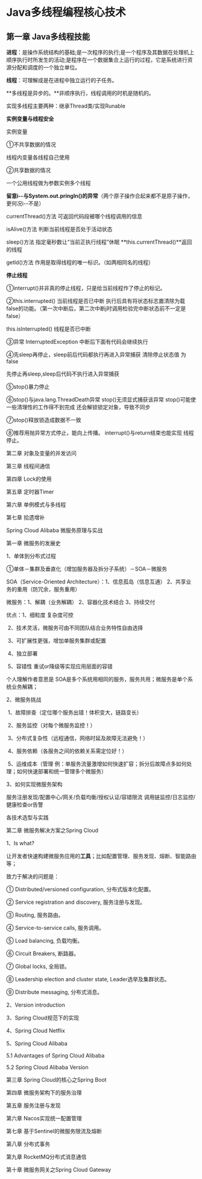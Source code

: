 # Java多线程编程核心技术

## 第一章  Java多线程技能

**进程**：是操作系统结构的基础;是一次程序的执行;是一个程序及其数据在处理机上顺序执行时所发生的活动;是程序在一个数据集合上运行的过程，它是系统进行资源分配和调度的一个独立单位。

**线程**：可理解成是在进程中独立运行的子任务。

**多线程是异步的。**非顺序执行，线程调用的时机是随机的。

实现多线程主要两种：继承Thread类/实现Runable

**实例变量与线程安全**

实例变量 

①不共享数据的情况

线程内变量各线程自己使用

②共享数据的情况

一个公用线程做为参数实例多个线程

**留意i--与System.out.pringln()的异常**（两个原子操作合起来都不是原子操作，更何况i--不是）

currentThread()方法 可返回代码段被哪个线程调用的信息

isAlive()方法  判断当前线程是否处于活动状态

sleep()方法  指定毫秒数让“当前正执行线程”休眠 **this.currentThread()**返回的线程

getId()方法  作用是取得线程的唯一标识。（如两相同名的线程）

**停止线程**

①interrupt()并非真的停止线程，只是给当前线程作了停止的标记。

②this.interrupted() 当前线程是否已中断 执行后具有将状态标志置清除为载false的功能。（第一次中断后，第二次中断j时调用检验完中断状态前不一定是false）

this.isInterrupted() 线程是否已中断

③异常  InterruptedException  中断后下面有代码会继续执行

④先sleep再停止，sleep前后代码都执行再进入异常捕获 清除停止状态值 为false

先停止再sleep,sleep后代码不执行进入异常捕获

⑤stop()暴力停止

⑥stop()与java.lang.ThreadDeath异常  stop()无须显式捕获该异常   stop()可能使一些清理性的工作得不到完成  还会解锁锁定对象，导致不同步

⑦stop()释放锁造成数据不一致

⑧推荐用抛异常方式停止，能向上传播。 interrupt()与return结束也能实现 线程停止。



第二章  对象及变量的并发访问

第三章  线程间通信

第四章  Lock的使用

第五章  定时器Timer

第六章  单例模式与多线程

第七章  拾遗增补



Spring Cloud Alibaba 微服务原理与实战

第一章 微服务的发展史

1、单体到分布式过程

①单体－集群及垂直化（增加服务器及拆分子系统）－SOA－微服务

SOA（Service-Oriented Architecture）：1、信息孤岛（信息互通） 2、共享业务的重用（防冗余，服务重用）

微服务：1、解耦（业务解耦）  2、容器化技术结合 3、持续交付

优点：1、细粒度 复杂度可控

​			2、技术灵活，微服务可由不同团队结合业务特性自由选择

​			3、可扩展性更强，增加单服务集群或配置

​			4、独立部署

​			5、容错性 重试or降级等实现应用层面的容错

个人理解作者意思是 SOA是多个系统用相同的服务，服务共用；微服务是单个系统业务解耦；

2、微服务挑战

​	1、故障排查（定位哪个服务出错！体积变大，链路变长）

​	2、服务监控（对每个微服务监控！）

​	3、分布式复杂性（远程通信，网络时延及故障无法避免！）

​	4、服务依赖（各服务之间的依赖关系需定位好！）

​	5、运维成本（管理 例：单服务流量激增如何快速扩容；拆分后故障点多如何处理；如何快速部署和统一管理多个微服务）

3、如何实现微服务架构

服务注册发现/配置中心/网关/负载均衡/授权认证/容错限流   调用链监控/日志监控/健康检查or告警

各技术选型与实践

第二章 微服务解决方案之Spring Cloud

1、Is what?

让开发者快速构建微服务应用的**工具**；比如配置管理、服务发现、熔断、智能路由等；

致力于解决的问题是：

① Distributed/versioned configuration, 分布式版本化配置。

② Service registration and discovery, 服务注册与发现。

③ Routing, 服务路由。

④ Service-to-service calls, 服务调用。

⑤ Load balancing, 负载均衡。

⑥ Circuit Breakers, 断路器。

⑦ Global locks, 全局锁。

⑧  Leadership election and cluster state, Leader选举及集群状态。

⑨ Distribute messaging, 分布式消息。

2、Version introduction

3、Spring Cloud规范下的实现

4、Spring Cloud Netflix

5、Spring Cloud Alibaba

5.1 Advantages of Spring Cloud Alibaba

5.2 Spring Cloud Alibaba Version



第三章 Spring Cloud的核心之Spring Boot

第四章 微服务架构下的服务治理

第五章 服务注册与发现

第六章 Nacos实现统一配置管理

第七章 基于Sentinel的微服务限流及熔断

第八章 分布式事务

第九章 RocketMQ分布式消息通信

第十章 微服务网关之Spring Cloud Gateway